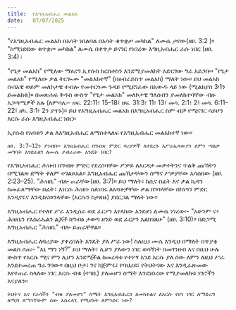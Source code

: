 ```yaml
---
title:  የእግዚአብሔር መልአክ
date:   07/07/2025
---
```


"የእግዚአብሔር መልአክ በእሳት ነበልባል በእሳት ቁጥቋጦ መካከል" ለሙሴ ታየው(ዘፀ. 3:2 )። "ከሚነድደው ቁጥቋጦ መካከል" ለሙሴ በቀጥታ ይናገር የነበረው እግዚአብሔር ራሱ ነበር (ዘፀ. 3:4)।

"የጌታ መልአክ" የሚለው ማዕረግ ኢየሱስ ክርስቶስን እንደሚያመለክት አድርገው ግራ አይጋቡ። "የጌታ መልአክ" የሚለው ቃል ትርጐሙ "መልእክተኛ" (በዕብራይስጥ መልአክ) ማለት ነው። ይህ መልአክ ሰብአዊ ወይም መለኮታዊ ተብሎ የመተርጎሙ ጉዳይ የሚደገፈው በአውዱ ላይ ነው (ሚልክያስ 3፡1ን ይመልከቱ)። በመጽሐፍ ቅዱስ ውስጥ "የጌታ መልአክ" መለኮታዊ ግለሰብን ያመለከተባቸው ብዙ አጋጣሚዎች አሉ (ለምሳሌ፡- ዘፍ. 22:11፣ 15–18፤ ዘፍ. 31:3፣ 11፣ 13፤ መሳ. 2:1፣ 2፤ መሳ. 6:11–22፤ ዘካ. 3:1፣ 2ን ያጥኑ)። ይህ የእግዚአብሔር መልአክ በእግዚአብሔር ስም ብቻ የሚናገር ሳይሆን እርሱ ራሱ እግዚአብሔር ነበር።

ኢየሱስ የአባቱን ቃል ለእግዚአብሔር ለማስተላለፍ የእግዚአብሔር መልእክተኛ ነው።

`ዘፀ. 3:7–12ን ያንብቡ። እግዚአብሔር በግብጽ ምድር ባሪያዎች ለተደረጉ እሥራኤላውያን ለምን ጣልቃ መግባት እንደፈለገ ለሙሴ ያብራራው እንዴት ነበር?`

የእግዚአብሔር ሕዝብ በግብጽ ምድር የደረሰባቸው ሥቃይ ለእርዳታ መቃተትንና ጥልቅ ጩኸትን በሚገልጽ ደማቅ ቀለም ተገልጾአል። እግዚአብሔር ጩኸታቸውን ሰማና ሥቃያቸው አሳሰበው (ዘፀ. 2:23–25). "ሕዝቤ" ብሎ ጠራቸው(ዘፀ. 3:7)። ይህ ማለት፣ ከሲና በፊት እና ቃል ኪዳን ከመፈጸማቸው በፊት፣ እነርሱ ሕዝቡ ስለነበሩ ለአባቶቻቸው ቃል በገባላቸው በከነዓን ምድር እንዲኖሩና እንዲከናወንላቸው (እርሱን ከታዘዙ) ያደርጋል ማለት ነው።

እግዚአብሔር የተለየ ሥራ እንዲሰራ ወደ ፈርዖን እየላከው እንደሆነ ለሙሴ ነገረው፡- "አሁንም ና፥ ሕዝቤን የእስራኤልን ልጆች ከግብፅ ታወጣ ዘንድ ወደ ፈርዖን እልክሃለሁ" (ዘፀ. 3:10)። በድጋሚ እግዚአብሔር "ሕዝቤ" ብሎ ይጠራቸዋል።

እግዚአብሔር ለባሪያው ያቀረበለት እንዴት ያለ ሥራ ነው! ስለዚህ ሙሴ እንዲህ በማለት በጥያቄ መልስ ሰጠ፡- "እኔ ማን ነኝ?" ይህ ማለት፣ ሊሆን ያለውን ነገር ወሳኝነት በመገንዘብ እና በዚህ ሁሉ ውስጥ የእርሱ ሚና ምን ሊሆን እንደሚችል ከመረዳቱ የተነሣ እንደ እርሱ ያለ ሰው ለምን ለዚህ ሥራ እንደተመረጠ ግራ ገባው። በዚህ ቦታ፣ ገና ከጅምሩ፣ የባህሪዩ፣ የትህትናው እና እንዲፈጽመው እየተጠራ ስላለው ነገር እርሱ ብቁ (ተገቢ) ያለመሆን ስሜት እንደነበረው የሚያመለክቱ ነገሮችን እናያለን።

`ትህትና እና የራሳችን "ብቁ ያለመሆን" ስሜት እግዚአብሔርን ለመከተልና ለእርሱ የሆነ ነገር ለማድረግ ለሚሻ ለማንኛውም ሰው አስፈላጊ የሚሆኑት ለምንድር ነው?`